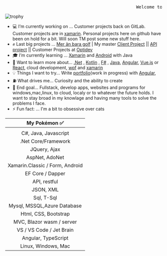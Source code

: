 <pre>                                                  Welcome to my github page 🖖 </pre>
      
 ![trophy](https://github-profile-trophy.vercel.app/?username=carpenteri1&theme=monokai&title=Issues,Commit,PullRequest,Repositories) 

- 💻 I’m currently working on ... Customer projects back on GitLab. Customer projects are in [xamarin](https://dotnet.microsoft.com/apps/xamarin).
Personal projects here on github have been on hold for a bit. Will soon TM post some new stuff here.
- ✊ Last big projects ... [Mer än bara golf](https://meranbaragolf.se/) | My master [Client Project](https://github.com/Carpenteri1/CampusBookingConcept) || [API project](https://github.com/Carpenteri1/CampusBookingAPI) || Customer Projects at [Optidev](https://optidev.com)
- 🎓 I’m currently learning ... [Xamarin](https://dotnet.microsoft.com/apps/xamarin) and [Android](https://developer.android.com/studio/) with Java
- 📖 Want to learn more about... [.Net](https://dotnet.microsoft.com/) , [Kotlin](https://kotlinlang.org/) , [F#](https://fsharp.org/) , [Java](https://docs.oracle.com/en/java/), [Angular](https://angular.io/), [Vue.js](https://vuejs.org/) or [React](https://reactjs.org/), cloud development, [wpf](https://docs.microsoft.com/en-us/visualstudio/designers/getting-started-with-wpf?view=vs-2019) and [xamarin](https://dotnet.microsoft.com/apps/xamarin)
- 💡 Things I want to try... Write [portfolio](https://carpenteri1.github.io/Portfolio/)(work in progress) with [Angular](https://angular.io/),
- ⛽ What drives me... Curiosity and the ability to create
- 👑 End goal... Fullstack, develop apps, websites and programs for windows,mac,linux, to cloud, localy or to whatever the future holds. I want to stay broad in my knowlage and having many tools to solve the problems I face.
- ⚡ Fun fact: ... I'm a bit to obsessive over cats

| My Pokémon :white_check_mark:         |
|:--------------------:|  
|                      |
| C#, Java, Javascript |  
| .Net Core/Framework  |
| JQuery, Ajax                    |
| AspNet, AdoNet        | 
| Xamarin.Classic / Form, Android |
| EF Core / Dapper | 
| API, restful    |
| JSON, XML |
| Sql, T-Sql            |
| Mysql, MSSQL,Azure Database          |
| Html, CSS, Bootstrap  | 
| MVC, Blazor wasm / server   | 
| VS / VS Code / Jet Brain | 
| Angular, TypeScript |
| Linux, Windows, Mac    |


